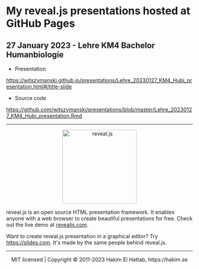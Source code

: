 # My reveal.js presentations hosted at GitHub Pages

## 27 January 2023 - Lehre KM4 Bachelor Humanbiologie
- Presentation

https://witszymanski.github.io/presentations/Lehre_20230127_KM4_Hubi_presentation.html#/title-slide

- Source code

https://github.com/witszymanski/presentations/blob/master/Lehre_20230127_KM4_Hubi_presentation.Rmd




---

<p align="center">
  <a href="https://revealjs.com">
  <img src="https://hakim-static.s3.amazonaws.com/reveal-js/logo/v1/reveal-black-text-sticker.png" alt="reveal.js" width="200">
  </a>
</p>

reveal.js is an open source HTML presentation framework. It enables anyone with a web browser to create beautiful presentations for free. Check out the live demo at [revealjs.com](https://revealjs.com/).

Want to create reveal.js presentation in a graphical editor? Try <https://slides.com>. It's made by the same people behind reveal.js.

--- 
<div align="center">
  MIT licensed | Copyright © 2011-2023 Hakim El Hattab, https://hakim.se
</div>
